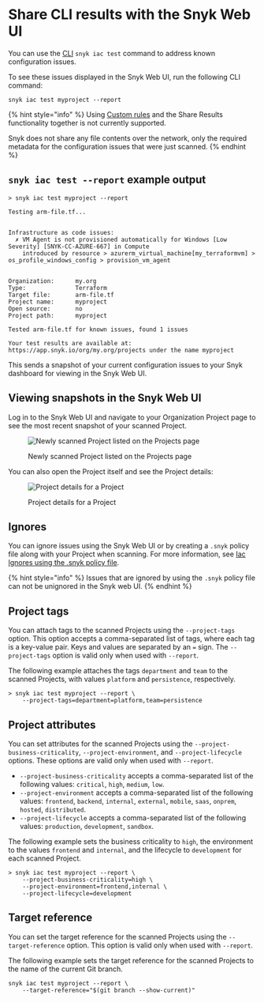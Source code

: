 # Share CLI results with the Snyk Web UI

You can use the [CLI](../../) `snyk iac test` command to address known configuration issues.

To see these issues displayed in the Snyk Web UI, run the following CLI command:

`snyk iac test myproject --report`

{% hint style="info" %}
Using [Custom rules](../../../scan-with-snyk/snyk-iac/build-your-own-iac-custom-rules/current-iac-custom-rules/) and the Share Results functionality together is not currently supported.

Snyk does not share any file contents over the network, only the required metadata for the configuration issues that were just scanned.
{% endhint %}

## `snyk iac test --report` example output

```
> snyk iac test myproject --report

Testing arm-file.tf...


Infrastructure as code issues:
  ✗ VM Agent is not provisioned automatically for Windows [Low Severity] [SNYK-CC-AZURE-667] in Compute
    introduced by resource > azurerm_virtual_machine[my_terraformvm] > os_profile_windows_config > provision_vm_agent


Organization:      my.org
Type:              Terraform
Target file:       arm-file.tf
Project name:      myproject
Open source:       no
Project path:      myproject

Tested arm-file.tf for known issues, found 1 issues

Your test results are available at: https://app.snyk.io/org/my.org/projects under the name myproject
```

This sends a snapshot of your current configuration issues to your Snyk dashboard for viewing in the Snyk Web UI.

## Viewing snapshots in the Snyk Web UI

Log in to the Snyk Web UI and navigate to your Organization Project page to see the most recent snapshot of your scanned Project.

<figure><img src="../../../.gitbook/assets/image (349) (1) (1) (1) (1) (1).png" alt="Newly scanned Project listed on the Projects page"><figcaption><p>Newly scanned Project listed on the Projects page</p></figcaption></figure>

You can also open the Project itself and see the Project details:

<figure><img src="../../../.gitbook/assets/image (106) (1) (1) (1) (1) (1) (1) (1) (1) (1) (1) (1) (1) (1) (2) (2).png" alt="Project details for a Project"><figcaption><p>Project details for a Project</p></figcaption></figure>

## **Ignores**

You can ignore issues using the Snyk Web UI or by creating a `.snyk` policy file along with your Project when scanning. For more information, see [Iac Ignores using the .snyk policy file](iac-ignores-using-the-.snyk-policy-file.md).

{% hint style="info" %}
Issues that are ignored by using the `.snyk` policy file can not be unignored in the Snyk web UI.
{% endhint %}

## Project tags

You can attach tags to the scanned Projects using the `--project-tags` option. This option accepts a comma-separated list of tags, where each tag is a key-value pair. Keys and values are separated by an `=` sign. The `--project-tags` option is valid only when used with `--report`.

The following example attaches the tags `department` and `team` to the scanned Projects, with values `platform` and `persistence`, respectively.

```
> snyk iac test myproject --report \
    --project-tags=department=platform,team=persistence
```

## Project attributes

You can set attributes for the scanned Projects using the `--project-business-criticality`, `--project-environment`, and `--project-lifecycle` options. These options are valid only when used with `--report`.

* `--project-business-criticality` accepts a comma-separated list of the following values: `critical`, `high`, `medium`, `low`.
* `--project-environment` accepts a comma-separated list of the following values: `frontend`, `backend`, `internal`, `external`, `mobile`, `saas`, `onprem`, `hosted`, `distributed`.
* `--project-lifecycle` accepts a comma-separated list of the following values: `production`, `development`, `sandbox`.

The following example sets the business criticality to `high`, the environment to the values `frontend` and `internal`, and the lifecycle to `development` for each scanned Project.

```
> snyk iac test myproject --report \
    --project-business-criticality=high \
    --project-environment=frontend,internal \
    --project-lifecycle=development
```

## Target reference

You can set the target reference for the scanned Projects using the `--target-reference` option. This option is valid only when used with `--report`.

The following example sets the target reference for the scanned Projects to the name of the current Git branch.

```
snyk iac test myproject --report \
    --target-reference="$(git branch --show-current)"
```
